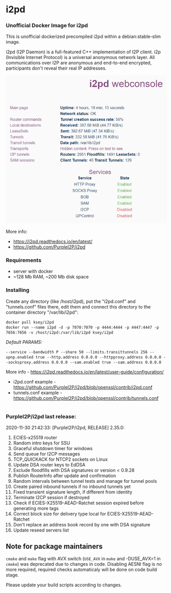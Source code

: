 # i2pd
### Unofficial Docker Image for i2pd
This is unofficial dockerized precompiled i2pd within a debian:stable-slim image.

i2pd (I2P Daemon) is a full-featured C++ implementation of I2P client. i2p (Invisible Internet Protocol) is a universal anonymous network layer. All communications over I2P are anonymous and end-to-end encrypted, participants don't reveal their real IP addresses.

![i2pd](https://raw.githubusercontent.com/MrKsey/i2pd/master/i2pd.PNG)

More info:
- https://i2pd.readthedocs.io/en/latest/
- https://github.com/PurpleI2P/i2pd

### Requirements

* server with docker
* ~128 Mb RAM, ~200 Mb disk space 

### Installing

Create any directory (like /host/i2pd), put the "i2pd.conf" and "tunnels.conf" files there, edit them and connect this directory to the container directory "/var/lib/i2pd":
```
docker pull ksey/i2pd
docker run --name i2pd -d -p 7070:7070 -p 4444:4444 -p 4447:4447 -p 7656:7656 -v /host/i2pd:/var/lib/i2pd ksey/i2pd
```

*Default PARAMS:*
```
--service --bandwidth P --share 50 --limits.transittunnels 256 --upnp.enabled true --http.address 0.0.0.0 --httpproxy.address 0.0.0.0 --socksproxy.address 0.0.0.0 --sam.enabled true --sam.address 0.0.0.0
```
More info - https://i2pd.readthedocs.io/en/latest/user-guide/configuration/

* i2pd.conf example - https://github.com/PurpleI2P/i2pd/blob/openssl/contrib/i2pd.conf 
* tunnels.conf example - https://github.com/PurpleI2P/i2pd/blob/openssl/contrib/tunnels.conf






















# #
### PurpleI2P/i2pd last release:
2020-11-30 21:42:33: [PurpleI2P/i2pd, RELEASE] 2.35.0:

1. ECIES-x25519 router
2. Random intro keys for SSU
3. Graceful shutdown timer for windows
4. Send queue for I2CP messages
5. TCP_QUICKACK for NTCP2 sockets on Linux
6. Update DSA router keys to EdDSA
7. Exclude floodfills with DSA signatures or version < 0.9.28
8. Publish RouterInfo after update and confirmation
9. Random intervals between tunnel tests and manage for tunnel pools
10. Create paired inbound tunnels if no inbound tunnels yet
11. Fixed transient signature length, if different from identity
12. Terminate I2CP session if destroyed
13. Check if ECIES-X25519-AEAD-Ratchet session expired before generating more tags 
14. Correct block size for delivery type local for ECIES-X25519-AEAD-Ratchet
15. Don't replace an address book record by one with DSA signature
16. Update reseed servers list

Note for package maintainers
---
`cmake` and `make` flag with AVX switch (`USE_AVX` in `make` and -DUSE_AVX=1 in `cmake`) was deprecated due to changes in code.
Disabling AESNI flag is no more required, required checks automaticaly will be done on code build stage.

Please update your build scripts according to changes.
